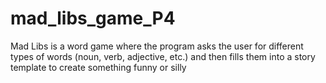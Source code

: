 # mad_libs_game_P4
Mad Libs is a word game where the program asks the user for different types of words (noun, verb, adjective, etc.) and then fills them into a story template to create something funny or silly
